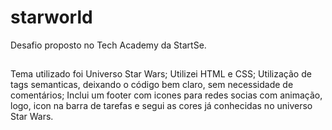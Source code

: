 # starworld
Desafio proposto no Tech Academy da StartSe.

##

Tema utilizado foi Universo Star Wars;
Utilizei HTML e CSS;
Utilização de tags semanticas, deixando o código bem claro, sem necessidade de comentários;
Inclui um footer com icones para redes socias com animação, logo, icon na barra de tarefas e segui as cores já conhecidas no universo Star Wars.

##


